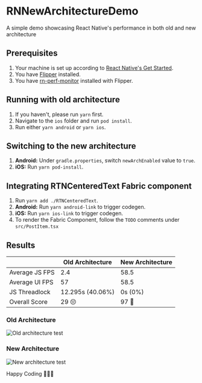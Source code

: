 # RNNewArchitectureDemo

A simple demo showcasing React Native's performance in both old and new architecture

## Prerequisites

1. Your machine is set up according to [React Native's Get Started](https://reactnative.dev/docs/environment-setup).
2. You have [Flipper](https://fbflipper.com/) installed.
3. You have [rn-perf-monitor](https://github.com/bamlab/react-native-flipper-performance-monitor#flipper) installed with Flipper.

## Running with old architecture

1.  If you haven't, please run `yarn` first.
2.  Navigate to the `ios` folder and run `pod install`.
3.  Run either `yarn android` or `yarn ios`.

## Switching to the new architecture

1. **Android:** Under `gradle.properties`, switch `newArchEnabled` value to `true`.
2. **iOS:** Run `yarn pod-install`.

## Integrating RTNCenteredText Fabric component

1. Run `yarn add ./RTNCenteredText`.
2. **Android:** Run `yarn android-link` to trigger codegen.
3. **iOS:** Run `yarn ios-link` to trigger codegen.
4. To render the Fabric Component, follow the `TODO` comments under `src/PostItem.tsx`

## Results

|                | Old Architecture | New Architecture |
| -------------- | ---------------- | ---------------- |
| Average JS FPS | 2.4              | 58.5             |
| Average UI FPS | 57               | 58.5             |
| JS Threadlock  | 12.295s (40.06%) | 0s (0%)          |
| Overall Score  | 29 😔            | 97 🤩            |

### Old Architecture

![Old architecture test](https://media.giphy.com/media/IEhij7Z7SXHJlPnh97/giphy.gif)

### New Architecture

![New architecture test](https://media.giphy.com/media/6x5VKeB6QWjHfMh2Yb/giphy.gif)

Happy Coding 👨🏽‍💻
